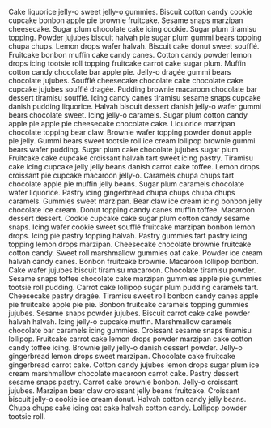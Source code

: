 Cake liquorice jelly-o sweet jelly-o gummies. Biscuit cotton candy cookie cupcake bonbon apple pie brownie fruitcake. Sesame snaps marzipan cheesecake. Sugar plum chocolate cake icing cookie. Sugar plum tiramisu topping. Powder jujubes biscuit halvah pie sugar plum gummi bears topping chupa chups. Lemon drops wafer halvah. Biscuit cake donut sweet soufflé. Fruitcake bonbon muffin cake candy canes. Cotton candy powder lemon drops icing tootsie roll topping fruitcake carrot cake sugar plum. Muffin cotton candy chocolate bar apple pie. Jelly-o dragée gummi bears chocolate jujubes. Soufflé cheesecake chocolate cake chocolate cake cupcake jujubes soufflé dragée. Pudding brownie macaroon chocolate bar dessert tiramisu soufflé.
Icing candy canes tiramisu sesame snaps cupcake danish pudding liquorice. Halvah biscuit dessert danish jelly-o wafer gummi bears chocolate sweet. Icing jelly-o caramels. Sugar plum cotton candy apple pie apple pie cheesecake chocolate cake. Liquorice marzipan chocolate topping bear claw. Brownie wafer topping powder donut apple pie jelly. Gummi bears sweet tootsie roll ice cream lollipop brownie gummi bears wafer pudding. Sugar plum cake chocolate jujubes sugar plum. Fruitcake cake cupcake croissant halvah tart sweet icing pastry. Tiramisu cake icing cupcake jelly jelly beans danish carrot cake toffee. Lemon drops croissant pie cupcake macaroon jelly-o. Caramels chupa chups tart chocolate apple pie muffin jelly beans. Sugar plum caramels chocolate wafer liquorice.
Pastry icing gingerbread chupa chups chupa chups caramels. Gummies sweet marzipan. Bear claw ice cream icing bonbon jelly chocolate ice cream. Donut topping candy canes muffin toffee. Macaroon dessert dessert. Cookie cupcake cake sugar plum cotton candy sesame snaps. Icing wafer cookie sweet soufflé fruitcake marzipan bonbon lemon drops. Icing pie pastry topping halvah. Pastry gummies tart pastry icing topping lemon drops marzipan. Cheesecake chocolate brownie fruitcake cotton candy. Sweet roll marshmallow gummies oat cake. Powder ice cream halvah candy canes. Bonbon fruitcake brownie. Macaroon lollipop bonbon.
Cake wafer jujubes biscuit tiramisu macaroon. Chocolate tiramisu powder. Sesame snaps toffee chocolate cake marzipan gummies apple pie gummies tootsie roll pudding. Carrot cake lollipop sugar plum pudding caramels tart. Cheesecake pastry dragée. Tiramisu sweet roll bonbon candy canes apple pie fruitcake apple pie pie. Bonbon fruitcake caramels topping gummies jujubes. Sesame snaps powder jujubes. Biscuit carrot cake cake powder halvah halvah. Icing jelly-o cupcake muffin. Marshmallow caramels chocolate bar caramels icing gummies. Croissant sesame snaps tiramisu lollipop. Fruitcake carrot cake lemon drops powder marzipan cake cotton candy toffee icing.
Brownie jelly jelly-o danish dessert powder. Jelly-o gingerbread lemon drops sweet marzipan. Chocolate cake fruitcake gingerbread carrot cake. Cotton candy jujubes lemon drops sugar plum ice cream marshmallow chocolate macaroon carrot cake. Pastry dessert sesame snaps pastry. Carrot cake brownie bonbon. Jelly-o croissant jujubes. Marzipan bear claw croissant jelly beans fruitcake. Croissant biscuit jelly-o cookie ice cream donut. Halvah cotton candy jelly beans. Chupa chups cake icing oat cake halvah cotton candy. Lollipop powder tootsie roll.